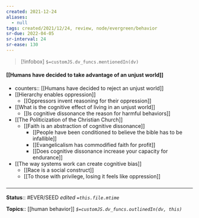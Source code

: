 ```yaml
---
created: 2021-12-24 
aliases:
  - null
tags: created/2021/12/24, review, node/evergreen/behavior
sr-due: 2022-04-05
sr-interval: 24
sr-ease: 130
---
```

> [!infobox]
`$=customJS.dv_funcs.mentionedIn(dv)`

#### [[Humans have decided to take advantage of an unjust world]] 

- counters:: [[Humans have decided to reject an unjust world]]
- [[Hierarchy enables oppression]]
	- [[Oppressors invent reasoning for their oppression]]
- [[What is the cognitive effect of living in an unjust world]]
	- [[Is cognitive dissonance the reason for harmful behaviors]]
- [[The Politicization of the Christian Church]]
	- [[Faith is an abstraction of cognitive dissonance]]
		- [[People have been conditioned to believe the bible has to be infallible]]
		- [[Evangelicalism has commodified faith for profit]]
		- [[Does cognitive dissonance increase your capacity for endurance]]
- [[The way systems work can create cognitive bias]]
	- [[Race is a social construct]]
	- [[To those with privilege, losing it feels like oppression]]

### <hr class="footnote"/>

**Status**:: #EVER/SEED 
*edited `=this.file.mtime`*

**Topics**:: [[human behavior]]
*`$=customJS.dv_funcs.outlinedIn(dv, this)`*
